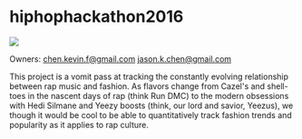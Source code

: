 # hiphophackathon2016
![](http://i.imgur.com/uUGKpwG.png?1)


Owners:
chen.kevin.f@gmail.com
jason.k.chen@gmail.com


This project is a vomit pass at tracking the constantly evolving relationship between rap music and fashion.  As flavors change from Cazel's and shell-toes in the nascent days of rap (think Run DMC) to the modern obsessions with Hedi Silmane and Yeezy boosts (think, our lord and savior, Yeezus), we though it would be cool to be able to quantitatively track fashion trends and popularity as it applies to rap culture.

